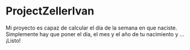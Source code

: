 # ProjectZellerIvan
Mi proyecto es capaz de calcular el día de la semana en que naciste. Simplemente hay que poner el día, el mes y el año de tu nacimiento y ... ¡Listo!
